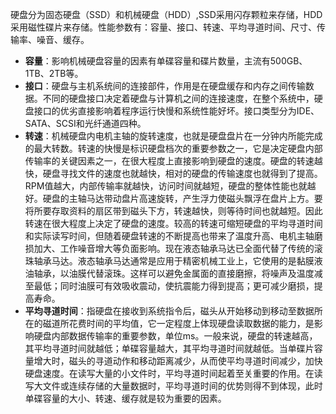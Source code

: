 硬盘分为固态硬盘（SSD）和机械硬盘（HDD）,SSD采用闪存颗粒来存储，HDD采用磁性碟片来存储。性能参数有：容量、接口、转速、平均寻道时间、尺寸、传输率、噪音、缓存。
- **容量**：影响机械硬盘容量的因素有单碟容量和碟片数量，主流有500GB、1TB、2TB等。
- **接口**：硬盘与主机系统间的连接部件，作用是在硬盘缓存和内存之间传输数据。不同的硬盘接口决定着硬盘与计算机之间的连接速度，在整个系统中，硬盘接口的优劣直接影响着程序运行快慢和系统性能好坏。接口类型分为IDE、SATA、SCSI和光纤通道四种。
- **转速**：机械硬盘内电机主轴的旋转速度，也就是硬盘盘片在一分钟内所能完成的最大转数。转速的快慢是标识硬盘档次的重要参数之一，它是决定硬盘内部传输率的关键因素之一，在很大程度上直接影响到硬盘的速度。硬盘的转速越快，硬盘寻找文件的速度也就越快，相对的硬盘的传输速度也就得到了提高。RPM值越大，内部传输率就越快，访问时间就越短，硬盘的整体性能也就越好。硬盘的主轴马达带动盘片高速旋转，产生浮力使磁头飘浮在盘片上方。要将所要存取资料的扇区带到磁头下方，转速越快，则等待时间也就越短。因此转速在很大程度上决定了硬盘的速度。较高的转速可缩短硬盘的平均寻道时间和实际读写时间，但随着硬盘转速的不断提高也带来了温度升高、电机主轴磨损加大、工作噪音增大等负面影响。现在液态轴承马达已全面代替了传统的滚珠轴承马达。液态轴承马达通常是应用于精密机械工业上，它使用的是黏膜液油轴承，以油膜代替滚珠。这样可以避免金属面的直接磨擦，将噪声及温度减至最低；同时油膜可有效吸收震动，使抗震能力得到提高；更可减少磨损，提高寿命。
- **平均寻道时间**：指硬盘在接收到系统指令后，磁头从开始移动到移动至数据所在的磁道所花费时间的平均值，它一定程度上体现硬盘读取数据的能力，是影响硬盘内部数据传输率的重要参数，单位ms。一般来说，硬盘的转速越高，其平均寻道时间就越低；单碟容量越大，其平均寻道时间就越低。当单碟片容量增大时，磁头的寻道动作和移动距离减少，从而使平均寻道时间减少，加快硬盘速度。在读写大量的小文件时，平均寻道时间起着至关重要的作用。在读写大文件或连续存储的大量数据时，平均寻道时间的优势则得不到体现，此时单碟容量的大小、转速、缓存就是较为重要的因素。
